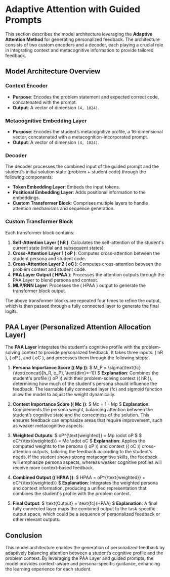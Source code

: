 # Adaptive Attention with Guided Prompts

This section describes the model architecture leveraging the **Adaptive Attention Method** for generating personalized feedback. The architecture consists of two custom encoders and a decoder, each playing a crucial role in integrating context and metacognitive information to provide tailored feedback.

## Model Architecture Overview

### Context Encoder
- **Purpose**: Encodes the problem statement and expected correct code, concatenated with the prompt.
- **Output**: A vector of dimension `(4, 1024)`.

### Metacognitive Embedding Layer
- **Purpose**: Encodes the student’s metacognitive profile, a 16-dimensional vector, concatenated with a metacognition-incorporated prompt.
- **Output**: A vector of dimension `(4, 1024)`.

### Decoder
The decoder processes the combined input of the guided prompt and the student's initial solution state (problem + student code) through the following components:
- **Token Embedding Layer**: Embeds the input tokens.
- **Positional Embedding Layer**: Adds positional information to the embeddings.
- **Custom Transformer Block**: Comprises multiple layers to handle attention mechanisms and sequence generation.

### Custom Transformer Block
Each transformer block contains:
1. **Self-Attention Layer \( hR \)**: Calculates the self-attention of the student's current state (initial and subsequent states).
2. **Cross-Attention Layer 1 \( oP \)**: Computes cross-attention between the student persona and student code.
3. **Cross-Attention Layer 2 \( oC \)**: Computes cross-attention between the problem context and student code.
4. **PAA Layer Output \( HPAA \)**: Processes the attention outputs through the PAA Layer to blend persona and context.
5. **MLP/RNN Layer**: Processes the \( HPAA \) output to generate the transformer block output.

The above transformer blocks are repeated four times to refine the output, which is then passed through a fully connected layer to generate the final logits.

## PAA Layer (Personalized Attention Allocation Layer)

The **PAA Layer** integrates the student's cognitive profile with the problem-solving context to provide personalized feedback. It takes three inputs: \( hR \), \( oP \), and \( oC \), and processes them through the following steps:

1. **Persona Importance Score (\( Mp \))**:
   $
   M_P = \sigma(\text{fc}(\text{concat}[h_R, o_P], \text{dim}=-1))
   $
   **Explanation**: Combines the student's profile (\( oP \)) with their problem-solving context (\( hR \)), determining how much of the student's persona should influence the feedback. The learnable fully connected layer (fc) and sigmoid function allow the model to adjust the weight dynamically.

2. **Context Importance Score (\( Mc \))**:
   $
   Mc = 1 - Mp
   $
   **Explanation**: Complements the persona weight, balancing attention between the student’s cognitive state and the correctness of the solution. This ensures feedback can emphasize areas that require improvement, such as weaker metacognitive aspects.

3. **Weighted Outputs**:
   $
   oP^{\text{weighted}} = Mp \odot oP
   $
   $
   oC^{\text{weighted}} = Mc \odot oC
   $
   **Explanation**: Applies the computed weights to the persona (\( oP \)) and context (\( oC \)) cross-attention outputs, tailoring the feedback according to the student's needs. If the student shows strong metacognitive skills, the feedback will emphasize persona aspects, whereas weaker cognitive profiles will receive more context-based feedback.

4. **Combined Output (\( HPAA \))**:
   $
   HPAA = oP^{\text{weighted}} + oC^{\text{weighted}}
   $
   **Explanation**: Integrates the weighted persona and context information, producing a unified representation that combines the student's profile with the problem context.

5. **Final Output**:
   $
   \text{Output} = \text{fc}(HPAA)
   $
   **Explanation**: A final fully connected layer maps the combined output to the task-specific output space, which could be a sequence of personalized feedback or other relevant outputs.

## Conclusion

This model architecture enables the generation of personalized feedback by adaptively balancing attention between a student’s cognitive profile and the problem context. By leveraging the PAA Layer and guided prompts, the model provides context-aware and persona-specific guidance, enhancing the learning experience for each student.

